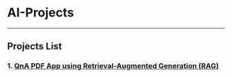 # AI-Projects

---

## **Projects List**

### 1. [QnA PDF App using Retrieval-Augmented Generation (RAG)](https://github.com/alim9hamed/AI-Projects/tree/f512bd3a0f5aca559d1a3e236b8656795f05e122/QnA_PDF_APP)  
